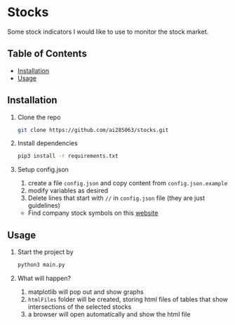 # Stocks

Some stock indicators I would like to use to monitor the stock market.

## Table of Contents

- [Installation](#installation)
- [Usage](#usage)

## Installation

1. Clone the repo
   ```sh
   git clone https://github.com/ai285063/stocks.git
   ```

2. Install dependencies
   ```sh
   pip3 install -r requirements.txt
   ```

3. Setup config.json
   1. create a file `config.json` and copy content from `config.json.example`
   2. modify variables as desired
   3. Delete lines that start with `//` in `config.json` file (they are just guidelines)
   * Find company stock symbols on this [website](https://finance.yahoo.com/lookup/)


## Usage

1. Start the project by
   ```sh
   python3 main.py
   ```

2. What will happen?
   1. matplotlib will pop out and show graphs
   2.  `htmlFiles` folder will be created, storing html files of tables that show intersections of the selected stocks
   3. a browser will open automatically and show the html file


